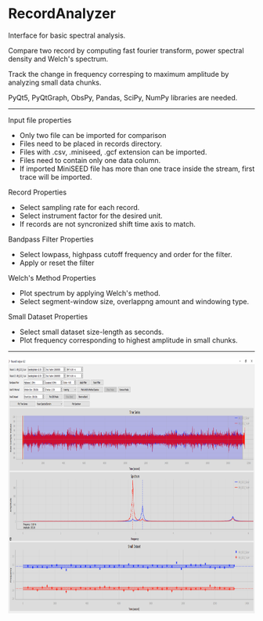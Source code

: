 # RecordAnalyzer
Interface for basic spectral analysis.

Compare two record by computing fast fourier transform, power spectral density and Welch's spectrum. 

Track the change in frequency corresping to maximum amplitude by analyzing small data chunks.

PyQt5, PyQtGraph, ObsPy, Pandas, SciPy, NumPy libraries are needed.

----------------------------------------------------------------------------------


Input file properties
- Only two file can be imported for comparison
- Files need to be placed in records directory.
- Files with .csv, .miniseed, .gcf extension can be imported.
- Files need to contain only one data column.
- If imported MiniSEED file has more than one trace inside the stream, first trace will be imported. 


Record Properties
- Select sampling rate for each record.
- Select instrument factor for the desired unit.
- If records are not syncronized shift time axis to match. 


Bandpass Filter Properties
- Select lowpass, highpass cutoff frequency and order for the filter.
- Apply or reset the filter 


Welch's Method Properties
- Plot spectrum by applying Welch's method.
- Select segment-window size, overlappng amount and windowing type. 


Small Dataset Properties
- Select small dataset size-length as seconds.
- Plot frequency corresponding to highest amplitude in small chunks.


----------------------------------------------------------------------------------

<img src="figure/example_figure.png" width="960" height="520">

